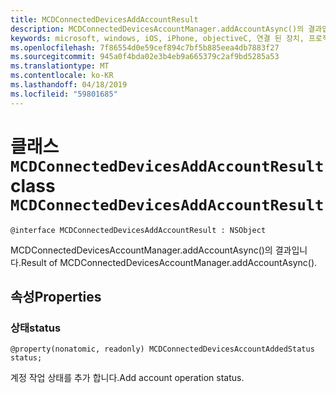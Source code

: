 ```yaml
---
title: MCDConnectedDevicesAddAccountResult
description: MCDConnectedDevicesAccountManager.addAccountAsync()의 결과입니다.
keywords: microsoft, windows, iOS, iPhone, objectiveC, 연결 된 장치, 프로젝트 로마
ms.openlocfilehash: 7f86554d0e59cef894c7bf5b885eea4db7883f27
ms.sourcegitcommit: 945a0f4bda02e3b4eb9a665379c2af9bd5285a53
ms.translationtype: MT
ms.contentlocale: ko-KR
ms.lasthandoff: 04/18/2019
ms.locfileid: "59801685"
---
```

# <a name="class-mcdconnecteddevicesaddaccountresult"></a><span data-ttu-id="09acf-104">클래스 `MCDConnectedDevicesAddAccountResult`</span><span class="sxs-lookup"><span data-stu-id="09acf-104">class `MCDConnectedDevicesAddAccountResult`</span></span> 

```
@interface MCDConnectedDevicesAddAccountResult : NSObject
```  
<span data-ttu-id="09acf-105">MCDConnectedDevicesAccountManager.addAccountAsync()의 결과입니다.</span><span class="sxs-lookup"><span data-stu-id="09acf-105">Result of MCDConnectedDevicesAccountManager.addAccountAsync().</span></span>

## <a name="properties"></a><span data-ttu-id="09acf-106">속성</span><span class="sxs-lookup"><span data-stu-id="09acf-106">Properties</span></span>

### <a name="status"></a><span data-ttu-id="09acf-107">상태</span><span class="sxs-lookup"><span data-stu-id="09acf-107">status</span></span>

`@property(nonatomic, readonly) MCDConnectedDevicesAccountAddedStatus status;`

<span data-ttu-id="09acf-108">계정 작업 상태를 추가 합니다.</span><span class="sxs-lookup"><span data-stu-id="09acf-108">Add account operation status.</span></span>
